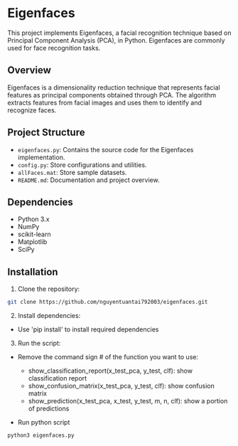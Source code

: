# Eigenfaces

This project implements Eigenfaces, a facial recognition technique based on Principal Component Analysis (PCA), in Python. Eigenfaces are commonly used for face recognition tasks.

## Overview

Eigenfaces is a dimensionality reduction technique that represents facial features as principal components obtained through PCA. The algorithm extracts features from facial images and uses them to identify and recognize faces.

## Project Structure

- `eigenfaces.py`: Contains the source code for the Eigenfaces implementation.
- `config.py`: Store configurations and utilities.
- `allFaces.mat`: Store sample datasets.
- `README.md`: Documentation and project overview.

## Dependencies

- Python 3.x
- NumPy
- scikit-learn
- Matplotlib
- SciPy

## Installation

1. Clone the repository:

```bash
git clone https://github.com/nguyentuantai792003/eigenfaces.git
```

2. Install dependencies:

- Use 'pip install' to install required dependencies

3. Run the script:

- Remove the command sign # of the function you want to use:
    - show_classification_report(x_test_pca, y_test, clf): show classification report
    - show_confusion_matrix(x_test_pca, y_test, clf): show confusion matrix
    - show_prediction(x_test_pca, x_test, y_test, m, n, clf): show a portion of predictions

- Run python script

```bash
python3 eigenfaces.py
```
